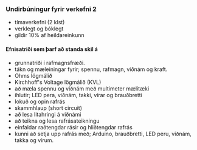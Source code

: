 ### Undirbúningur fyrir verkefni 2

* tímaverkefni (2 klst) 
* verklegt og bóklegt
* gildir 10% af heildareinkunn

#### Efnisatriði sem þarf að standa skil á

* grunnatriði í rafmagnsfræði.
* tákn og mæleiningar fyrir; spennu, rafmagn, viðnám og kraft.
* Ohms lögmálið
* Kirchhoff's Voltage lögmálið (KVL)
* að mæla spennu og viðnám með multimeter mælitæki
* íhlutir; LED pera, viðnám, takki, vírar og brauðbretti
* lokuð og opin rafrás
* skammhlaup (short circuit)
* að lesa litahringi á viðnámi
* að teikna og lesa rafrásateikningu
* einfaldar raðtengdar rásir og hliðtengdar rafrás
* kunni að setja upp rafrás með; Arduino, brauðbretti, LED peru, viðnám, takka og vírum.
